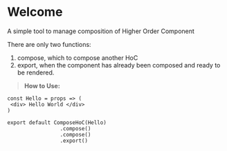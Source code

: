 Welcome
===================

A simple tool to manage composition of Higher Order Component

There are only two functions:
1. compose, which to compose another HoC
2. export, when the component has already been composed and ready to be rendered.

> **How to Use:**

    const Hello = props => (         
     <div> Hello World </div>
    )
    
    export default ComposeHoC(Hello)
                     .compose()
                     .compose()
                     .export()
